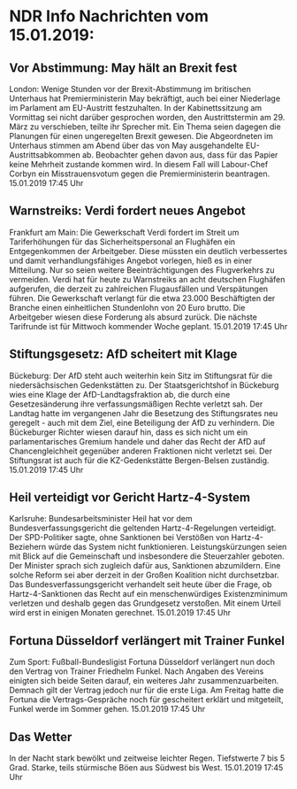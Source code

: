# NDR Info Nachrichten vom 15.01.2019:


## Vor Abstimmung: May hält an Brexit fest
London: 	Wenige Stunden vor der Brexit-Abstimmung im britischen Unterhaus hat Premierministerin May bekräftigt, auch bei einer Niederlage im Parlament am EU-Austritt festzuhalten. In der Kabinettssitzung am Vormittag sei nicht darüber gesprochen worden, den Austrittstermin am 29. März zu verschieben, teilte ihr Sprecher mit. Ein Thema seien dagegen die Planungen für einen ungeregelten Brexit gewesen. Die Abgeordneten im Unterhaus stimmen am Abend über das von May ausgehandelte EU-Austrittsabkommen ab. Beobachter gehen davon aus, dass für das Papier keine Mehrheit zustande kommen wird. In diesem Fall will Labour-Chef Corbyn ein Misstrauensvotum gegen die Premierministerin beantragen. 15.01.2019 17:45 Uhr 

## Warnstreiks: Verdi fordert neues Angebot
Frankfurt am Main: Die Gewerkschaft Verdi fordert im Streit um Tariferhöhungen für das Sicherheitspersonal an Flughäfen ein Entgegenkommen der Arbeitgeber. Diese müssten ein deutlich verbessertes und damit verhandlungsfähiges Angebot vorlegen, hieß es in einer Mitteilung. Nur so seien weitere Beeinträchtigungen des Flugverkehrs zu vermeiden. Verdi hat für heute zu Warnstreiks an acht deutschen Flughäfen aufgerufen, die derzeit zu zahlreichen Flugausfällen und Verspätungen führen. Die Gewerkschaft verlangt für die etwa 23.000 Beschäftigten der Branche einen einheitlichen Stundenlohn von 20 Euro brutto. Die Arbeitgeber wiesen diese Forderung als absurd zurück. Die nächste Tarifrunde ist für Mittwoch kommender Woche geplant. 15.01.2019 17:45 Uhr 

## Stiftungsgesetz: AfD scheitert mit Klage
Bückeburg: Der AfD steht auch weiterhin kein Sitz im Stiftungsrat für die niedersächsischen Gedenkstätten zu. Der Staatsgerichtshof in Bückeburg wies eine Klage der AfD-Landtagsfraktion ab, die durch eine Gesetzesänderung ihre verfassungsmäßigen Rechte verletzt sah. Der Landtag hatte im vergangenen Jahr die Besetzung des Stiftungsrates neu geregelt - auch mit dem Ziel, eine Beteiligung der AfD zu verhindern. Die Bückeburger Richter wiesen darauf hin, dass es sich nicht um ein parlamentarisches Gremium handele und daher das Recht der AfD auf Chancengleichheit gegenüber anderen Fraktionen nicht verletzt sei. Der Stiftungsrat ist auch für die KZ-Gedenkstätte Bergen-Belsen zuständig. 15.01.2019 17:45 Uhr 

## Heil verteidigt vor Gericht Hartz-4-System
Karlsruhe: Bundesarbeitsminister Heil hat vor dem Bundesverfassungsgericht die geltenden Hartz-4-Regelungen verteidigt. Der SPD-Politiker sagte, ohne Sanktionen bei Verstößen von Hartz-4-Beziehern würde das System nicht funktionieren. Leistungskürzungen seien mit Blick auf die Gemeinschaft und insbesondere die Steuerzahler geboten. Der Minister sprach sich zugleich dafür aus, Sanktionen abzumildern. Eine solche Reform sei aber derzeit in der Großen Koalition nicht durchsetzbar. Das Bundesverfassungsgericht verhandelt seit heute über die Frage, ob Hartz-4-Sanktionen das Recht auf ein menschenwürdiges Existenzminimum verletzen  und deshalb gegen das Grundgesetz verstoßen. Mit einem Urteil wird erst in einigen Monaten gerechnet. 15.01.2019 17:45 Uhr 

## Fortuna Düsseldorf verlängert mit Trainer Funkel
Zum Sport: Fußball-Bundesligist Fortuna Düsseldorf verlängert nun doch den Vertrag von Trainer Friedhelm Funkel. Nach Angaben des Vereins einigten sich beide Seiten darauf, ein weiteres Jahr zusammenzuarbeiten. Demnach gilt der Vertrag jedoch nur für die erste Liga. Am Freitag hatte die Fortuna die Vertrags-Gespräche noch für gescheitert erklärt und mitgeteilt, Funkel werde im Sommer gehen. 15.01.2019 17:45 Uhr 

## Das Wetter
In der Nacht stark bewölkt und zeitweise leichter Regen. Tiefstwerte 7 bis 5 Grad. Starke, teils stürmische Böen aus Südwest bis West. 15.01.2019 17:45 Uhr 
